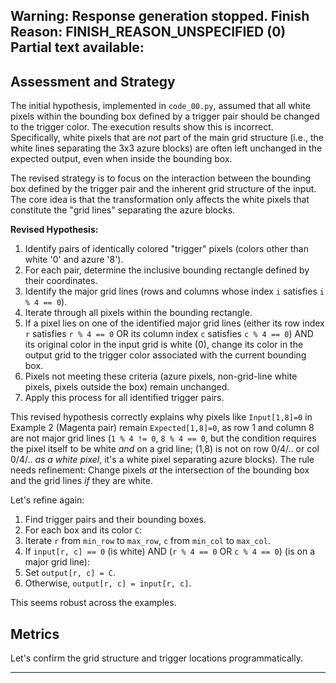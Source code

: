 Warning: Response generation stopped. Finish Reason: FINISH_REASON_UNSPECIFIED (0)
Partial text available:
---
## Assessment and Strategy

The initial hypothesis, implemented in `code_00.py`, assumed that all white pixels within the bounding box defined by a trigger pair should be changed to the trigger color. The execution results show this is incorrect. Specifically, white pixels that are *not* part of the main grid structure (i.e., the white lines separating the 3x3 azure blocks) are often left unchanged in the expected output, even when inside the bounding box.

The revised strategy is to focus on the interaction between the bounding box defined by the trigger pair and the inherent grid structure of the input. The core idea is that the transformation only affects the white pixels that constitute the "grid lines" separating the azure blocks.

**Revised Hypothesis:**
1.  Identify pairs of identically colored "trigger" pixels (colors other than white '0' and azure '8').
2.  For each pair, determine the inclusive bounding rectangle defined by their coordinates.
3.  Identify the major grid lines (rows and columns whose index `i` satisfies `i % 4 == 0`).
4.  Iterate through all pixels within the bounding rectangle.
5.  If a pixel lies on one of the identified major grid lines (either its row index `r` satisfies `r % 4 == 0` OR its column index `c` satisfies `c % 4 == 0`) AND its original color in the input grid is white (0), change its color in the output grid to the trigger color associated with the current bounding box.
6.  Pixels not meeting these criteria (azure pixels, non-grid-line white pixels, pixels outside the box) remain unchanged.
7.  Apply this process for all identified trigger pairs.

This revised hypothesis correctly explains why pixels like `Input[1,8]=0` in Example 2 (Magenta pair) remain `Expected[1,8]=0`, as row 1 and column 8 are not major grid lines (`1 % 4 != 0`, `8 % 4 == 0`, but the condition requires the pixel itself to be white *and* on a grid line; (1,8) is not on row 0/4/.. or col 0/4/.. *as a white pixel*, it's a white pixel separating azure blocks). The rule needs refinement: Change pixels *at* the intersection of the bounding box and the grid lines *if* they are white.

Let's refine again:
1. Find trigger pairs and their bounding boxes.
2. For each box and its color `C`:
3. Iterate `r` from `min_row` to `max_row`, `c` from `min_col` to `max_col`.
4. If `input[r, c] == 0` (is white) AND (`r % 4 == 0` OR `c % 4 == 0`) (is on a major grid line):
5. Set `output[r, c] = C`.
6. Otherwise, `output[r, c] = input[r, c]`.

This seems robust across the examples.

## Metrics

Let's confirm the grid structure and trigger locations programmatically.


---
